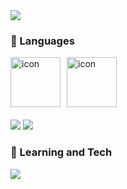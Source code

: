 

  <img src="https://capsule-render.vercel.app/api?type=Waving&text=al0214&fontColor=E2E2E2&fontAlign=50&color=799fc4&height=180" />

  ### 🦝 Languages
  <div>
    <div style="display: flex">
      <img
        src="https://techstack-generator.vercel.app/swift-icon.svg"
        alt="icon"
        width="40"
        style="width: 80px; height: 80px; margin-right: 10px; margin-bottom: 20px; display: inline"
      />
      <img
        src="https://techstack-generator.vercel.app/python-icon.svg"
        alt="icon"
        width="40"
        style="width: 80px; height: 80px; margin-right: 0px; margin-bottom: 20px; display: inline"
      />
    </div>
    <img src="https://img.shields.io/badge/SwiftUI-blue?style=flat&logo=Swift&logoColor=white" />
    <img src="https://img.shields.io/badge/PacketTracer-yellow?style=flat&logo=Gmail&logoColor=blue" />
    <br />
  </div>
  
   ### 🐳 Learning and Tech
   <div>
     <img src="https://img.shields.io/badge/Docker-2496ED?style=flat&logo=Docker&logoColor=white" />
   </div>


